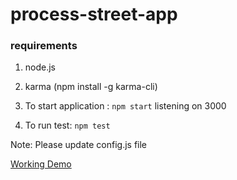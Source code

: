 # process-street-app

### requirements
1. node.js
2. karma (npm install -g karma-cli)

1. To start application : `npm start` listening on 3000
2. To run test: `npm test`

Note: Please update config.js file

[Working Demo](http://www.semihgk.com/process-street)
